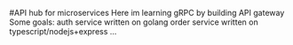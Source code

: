 #API hub for microservices
Here im learning gRPC by building API gateway
Some goals:
  auth service written on golang
  order service written on typescript/nodejs+express
  ...
